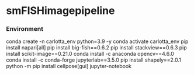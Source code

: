 # smFISHimagepipeline
### Environment 
conda create -n carlotta_env python=3.9 -y
conda activate carlotta_env
pip install napari[all]
pip install big-fish==0.6.2
pip install stackview==0.6.3
pip install scikit-image==0.21.0
conda install -c anaconda opencv==4.6.0
conda install -c conda-forge jupyterlab==3.5.0
pip install shapely==2.0.1
python -m pip install cellpose[gui]
jupyter-notebook


